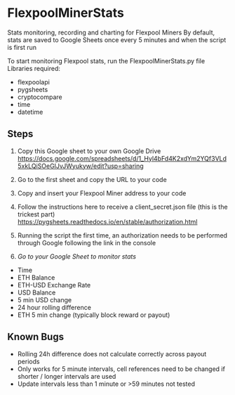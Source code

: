 # FlexpoolMinerStats
Stats monitoring, recording and charting for Flexpool Miners
By default, stats are saved to Google Sheets once every 5 minutes and when the script is first run

To start monitoring Flexpool stats, run the FlexpoolMinerStats.py file
Libraries required:
* flexpoolapi
* pygsheets
* cryptocompare
* time
* datetime

## Steps
1. Copy this Google sheet to your own Google Drive
https://docs.google.com/spreadsheets/d/1_Hyl4bFd4K2xdYm2YQf3VLd5xkLQiSOeGIJvJWyukyw/edit?usp=sharing

1. Go to the first sheet and copy the URL to your code

1. Copy and insert your Flexpool Miner address to your code

1. Follow the instructions here to receive a client_secret.json file (this is the trickest part)
https://pygsheets.readthedocs.io/en/stable/authorization.html

1. Running the script the first time, an authorization needs to be performed through Google following the link in the console

1. *Go to your Google Sheet to monitor stats*
  * Time
  * ETH Balance
  * ETH-USD Exchange Rate
  * USD Balance
  * 5 min USD change
  * 24 hour rolling difference
  * ETH 5 min change (typically block reward or payout)


## Known Bugs
* Rolling 24h difference does not calculate correctly across payout periods
* Only works for 5 minute intervals, cell references need to be changed if shorter / longer intervals are used
* Update intervals less than 1 minute or >59 minutes not tested

